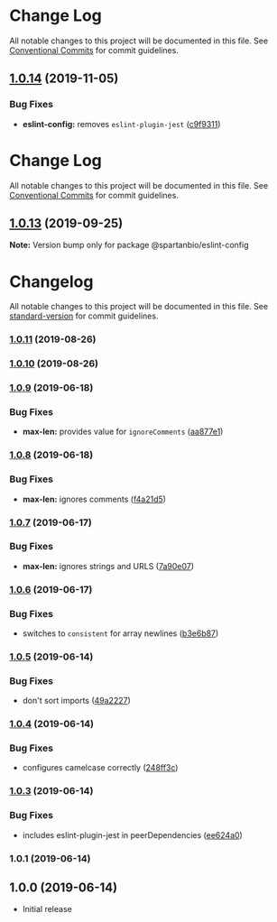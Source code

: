 # Change Log

All notable changes to this project will be documented in this file.
See [Conventional Commits](https://conventionalcommits.org) for commit guidelines.

## [1.0.14](https://gitlab.com/spartanbio-ux/code-styles/compare/@spartanbio/eslint-config@1.0.13...@spartanbio/eslint-config@1.0.14) (2019-11-05)


### Bug Fixes

* **eslint-config:** removes `eslint-plugin-jest` ([c9f9311](https://gitlab.com/spartanbio-ux/code-styles/commit/c9f9311))





# Change Log

All notable changes to this project will be documented in this file. See
[Conventional Commits](https://conventionalcommits.org) for commit guidelines.

## [1.0.13](https://gitlab.com/spartanbio-ux/code-styles/compare/@spartanbio/eslint-config@1.0.12...@spartanbio/eslint-config@1.0.13) (2019-09-25)

**Note:** Version bump only for package @spartanbio/eslint-config

# Changelog

All notable changes to this project will be documented in this file. See
[standard-version](https://github.com/conventional-changelog/standard-version) for commit
guidelines.

### [1.0.11](https://gitlab.com/spartanbio-ux/eslint-config/compare/v1.0.10...v1.0.11) (2019-08-26)

### [1.0.10](https://gitlab.com/spartanbio-ux/eslint-config/compare/v1.0.9...v1.0.10) (2019-08-26)

### [1.0.9](https://gitlab.com/spartanbio-ux/eslint-config/compare/v1.0.8...v1.0.9) (2019-06-18)

### Bug Fixes

- **max-len:** provides value for `ignoreComments`
  ([aa877e1](https://gitlab.com/spartanbio-ux/eslint-config/commit/aa877e1))

### [1.0.8](https://gitlab.com/spartanbio-ux/eslint-config/compare/v1.0.7...v1.0.8) (2019-06-18)

### Bug Fixes

- **max-len:** ignores comments
  ([f4a21d5](https://gitlab.com/spartanbio-ux/eslint-config/commit/f4a21d5))

### [1.0.7](https://gitlab.com/spartanbio-ux/eslint-config/compare/v1.0.6...v1.0.7) (2019-06-17)

### Bug Fixes

- **max-len:** ignores strings and URLS
  ([7a90e07](https://gitlab.com/spartanbio-ux/eslint-config/commit/7a90e07))

### [1.0.6](https://gitlab.com/spartanbio-ux/eslint-config/compare/v1.0.5...v1.0.6) (2019-06-17)

### Bug Fixes

- switches to `consistent` for array newlines
  ([b3e6b87](https://gitlab.com/spartanbio-ux/eslint-config/commit/b3e6b87))

### [1.0.5](https://gitlab.com/spartanbio-ux/eslint-config/compare/v1.0.4...v1.0.5) (2019-06-14)

### Bug Fixes

- don't sort imports ([49a2227](https://gitlab.com/spartanbio-ux/eslint-config/commit/49a2227))

### [1.0.4](https://gitlab.com/spartanbio-ux/eslint-config/compare/v1.0.3...v1.0.4) (2019-06-14)

### Bug Fixes

- configures camelcase correctly
  ([248ff3c](https://gitlab.com/spartanbio-ux/eslint-config/commit/248ff3c))

### [1.0.3](https://gitlab.com/spartanbio-ux/eslint-config/compare/v1.0.2...v1.0.3) (2019-06-14)

### Bug Fixes

- includes eslint-plugin-jest in peerDependencies
  ([ee624a0](https://gitlab.com/spartanbio-ux/eslint-config/commit/ee624a0))

### 1.0.1 (2019-06-14)

## 1.0.0 (2019-06-14)

- Initial release
